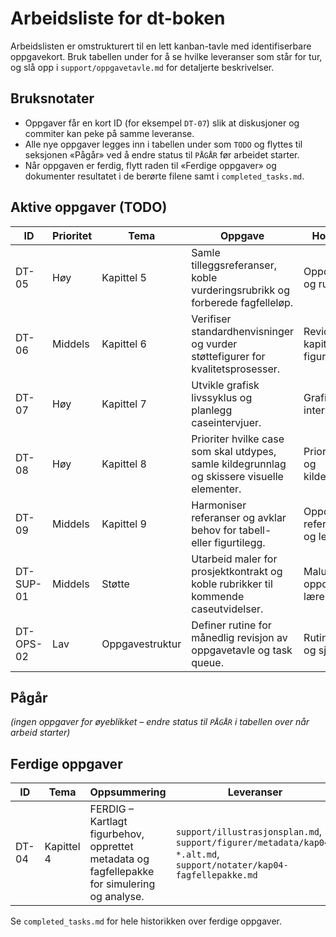 # Arbeidsliste for dt-boken

Arbeidslisten er omstrukturert til en lett kanban-tavle med identifiserbare oppgavekort.
Bruk tabellen under for å se hvilke leveranser som står for tur, og slå opp i
`support/oppgavetavle.md` for detaljerte beskrivelser.

## Bruksnotater
- Oppgaver får en kort ID (for eksempel `DT-07`) slik at diskusjoner og commiter kan
  peke på samme leveranse.
- Alle nye oppgaver legges inn i tabellen under som `TODO` og flyttes til seksjonen
  «Pågår» ved å endre status til `PÅGÅR` før arbeidet starter.
- Når oppgaven er ferdig, flytt raden til «Ferdige oppgaver» og dokumenter resultatet
  i de berørte filene samt i `completed_tasks.md`.

## Aktive oppgaver (TODO)

| ID | Prioritet | Tema | Oppgave | Hovedleveranse | Koblinger |
| --- | --- | --- | --- | --- | --- |
| DT-05 | Høy | Kapittel 5 | Samle tilleggsreferanser, koble vurderingsrubrikk og forberede fagfelleløp. | Oppdatert kildebank og rubrikknotat. | `plan.md` (Kapittel 5), `support/larerveiledning.tex` |
| DT-06 | Middels | Kapittel 6 | Verifiser standardhenvisninger og vurder støttefigurer for kvalitetsprosesser. | Revidert kapittelavsnitt og figurplan. | `plan.md` (Kapittel 6), `support/illustrasjonsplan.md` |
| DT-07 | Høy | Kapittel 7 | Utvikle grafisk livssyklus og planlegg caseintervjuer. | Grafikkutkast og intervjuliste. | `plan.md` (Kapittel 7), `support/illustrasjonsplan.md` |
| DT-08 | Høy | Kapittel 8 | Prioriter hvilke case som skal utdypes, samle kildegrunnlag og skissere visuelle elementer. | Prioritert caseliste og kildeoppsummering. | `plan.md` (Kapittel 8), `support/appendiks-ressurser.tex` |
| DT-09 | Middels | Kapittel 9 | Harmoniser referanser og avklar behov for tabell- eller figurtilegg. | Oppdatert referanseoversikt og leveranseplan. | `plan.md` (Kapittel 9), `support/referanser.bib` |
| DT-SUP-01 | Middels | Støtte | Utarbeid maler for prosjektkontrakt og koble rubrikker til kommende caseutvidelser. | Malutkast og oppdatert lærerveiledning. | `plan.md` (Støtte), `support/larerveiledning.tex` |
| DT-OPS-02 | Lav | Oppgavestruktur | Definer rutine for månedlig revisjon av oppgavetavle og task queue. | Rutinebeskrivelse og sjekkliste. | `support/oppgavetavle.md` |

## Pågår

*(ingen oppgaver for øyeblikket – endre status til `PÅGÅR` i tabellen over når arbeid starter)*

## Ferdige oppgaver

| ID | Tema | Oppsummering | Leveranser |
| --- | --- | --- | --- |
| DT-04 | Kapittel 4 | FERDIG – Kartlagt figurbehov, opprettet metadata og fagfellepakke for simulering og analyse. | `support/illustrasjonsplan.md`, `support/figurer/metadata/kap04-*.alt.md`, `support/notater/kap04-fagfellepakke.md` |


Se `completed_tasks.md` for hele historikken over ferdige oppgaver.
